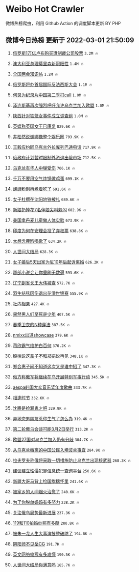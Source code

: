 # Weibo Hot Crawler 



微博热榜爬虫，利用 Github Action 的调度脚本更新 BY PHP 


## 微博今日热榜 更新于 2022-03-01 21:50:09 
1. [俄罗斯1万亿卢布购买遭制裁公司股票](https://s.weibo.com/weibo?q=%23%E4%BF%84%E7%BD%97%E6%96%AF1%E4%B8%87%E4%BA%BF%E5%8D%A2%E5%B8%83%E8%B4%AD%E4%B9%B0%E9%81%AD%E5%88%B6%E8%A3%81%E5%85%AC%E5%8F%B8%E8%82%A1%E7%A5%A8%23&Refer=top) `3.2M 🔥` 

1. [澳大利亚总理莫里森新冠阳性](https://s.weibo.com/weibo?q=%23%E6%BE%B3%E5%A4%A7%E5%88%A9%E4%BA%9A%E6%80%BB%E7%90%86%E8%8E%AB%E9%87%8C%E6%A3%AE%E6%96%B0%E5%86%A0%E9%98%B3%E6%80%A7%23&Refer=top) `1.4M 🔥` 

1. [全国两会知识帖](https://s.weibo.com/weibo?q=%23%E5%85%A8%E5%9B%BD%E4%B8%A4%E4%BC%9A%E7%9F%A5%E8%AF%86%E5%B8%96%23&Refer=top) `1.2M 🔥` 

1. [俄罗斯将办首届国际反法西斯大会](https://s.weibo.com/weibo?q=%23%E4%BF%84%E7%BD%97%E6%96%AF%E5%B0%86%E5%8A%9E%E9%A6%96%E5%B1%8A%E5%9B%BD%E9%99%85%E5%8F%8D%E6%B3%95%E8%A5%BF%E6%96%AF%E5%A4%A7%E4%BC%9A%23&Refer=top) `1.1M 🔥` 

1. [何炅为纪录片中国第二季打call](https://s.weibo.com/weibo?q=%23%E4%BD%95%E7%82%85%E4%B8%BA%E7%BA%AA%E5%BD%95%E7%89%87%E4%B8%AD%E5%9B%BD%E7%AC%AC%E4%BA%8C%E5%AD%A3%E6%89%93call%23&Refer=top) `1.0M 🔥` 

1. [泽连斯基再次强烈呼吁允许乌克兰加入欧盟](https://s.weibo.com/weibo?q=%23%E6%B3%BD%E8%BF%9E%E6%96%AF%E5%9F%BA%E5%86%8D%E6%AC%A1%E5%BC%BA%E7%83%88%E5%91%BC%E5%90%81%E5%85%81%E8%AE%B8%E4%B9%8C%E5%85%8B%E5%85%B0%E5%8A%A0%E5%85%A5%E6%AC%A7%E7%9B%9F%23&Refer=top) `1.0M 🔥` 

1. [陕西针对铁笼女事件成立调查组](https://s.weibo.com/weibo?q=%23%E9%99%95%E8%A5%BF%E9%92%88%E5%AF%B9%E9%93%81%E7%AC%BC%E5%A5%B3%E4%BA%8B%E4%BB%B6%E6%88%90%E7%AB%8B%E8%B0%83%E6%9F%A5%E7%BB%84%23&Refer=top) `1.0M 🔥` 

1. [英媒称英国女王已康复](https://s.weibo.com/weibo?q=%23%E8%8B%B1%E5%AA%92%E7%A7%B0%E8%8B%B1%E5%9B%BD%E5%A5%B3%E7%8E%8B%E5%B7%B2%E5%BA%B7%E5%A4%8D%23&Refer=top) `829.6K 🔥` 

1. [井柏然说谢娜像整个娱乐圈](https://s.weibo.com/weibo?q=%23%E4%BA%95%E6%9F%8F%E7%84%B6%E8%AF%B4%E8%B0%A2%E5%A8%9C%E5%83%8F%E6%95%B4%E4%B8%AA%E5%A8%B1%E4%B9%90%E5%9C%88%23&Refer=top) `793.9K 🔥` 

1. [王毅应约同乌克兰外长库列巴通电话](https://s.weibo.com/weibo?q=%E7%8E%8B%E6%AF%85%E5%BA%94%E7%BA%A6%E5%90%8C%E4%B9%8C%E5%85%8B%E5%85%B0%E5%A4%96%E9%95%BF%E5%BA%93%E5%88%97%E5%B7%B4%E9%80%9A%E7%94%B5%E8%AF%9D&Refer=top) `717.9K 🔥` 

1. [俄政府计划暂时限制外资退出俄市场](https://s.weibo.com/weibo?q=%23%E4%BF%84%E6%94%BF%E5%BA%9C%E8%AE%A1%E5%88%92%E6%9A%82%E6%97%B6%E9%99%90%E5%88%B6%E5%A4%96%E8%B5%84%E9%80%80%E5%87%BA%E4%BF%84%E5%B8%82%E5%9C%BA%23&Refer=top) `712.5K 🔥` 

1. [乌克兰有华人中弹受伤](https://s.weibo.com/weibo?q=%23%E4%B9%8C%E5%85%8B%E5%85%B0%E6%9C%89%E5%8D%8E%E4%BA%BA%E4%B8%AD%E5%BC%B9%E5%8F%97%E4%BC%A4%23&Refer=top) `706.1K 🔥` 

1. [千万不要用空气炸锅做鸡蛋](https://s.weibo.com/weibo?q=%23%E5%8D%83%E4%B8%87%E4%B8%8D%E8%A6%81%E7%94%A8%E7%A9%BA%E6%B0%94%E7%82%B8%E9%94%85%E5%81%9A%E9%B8%A1%E8%9B%8B%23&Refer=top) `699.1K 🔥` 

1. [螺蛳粉别再煮着吃了](https://s.weibo.com/weibo?q=%E8%9E%BA%E8%9B%B3%E7%B2%89%E5%88%AB%E5%86%8D%E7%85%AE%E7%9D%80%E5%90%83%E4%BA%86&Refer=top) `691.6K 🔥` 

1. [女子杜撰在沈阳地铁被扎](https://s.weibo.com/weibo?q=%23%E5%A5%B3%E5%AD%90%E6%9D%9C%E6%92%B0%E5%9C%A8%E6%B2%88%E9%98%B3%E5%9C%B0%E9%93%81%E8%A2%AB%E6%89%8E%23&Refer=top) `689.6K 🔥` 

1. [新娘扔捧花7名伴娘尖叫躲闪](https://s.weibo.com/weibo?q=%23%E6%96%B0%E5%A8%98%E6%89%94%E6%8D%A7%E8%8A%B17%E5%90%8D%E4%BC%B4%E5%A8%98%E5%B0%96%E5%8F%AB%E8%BA%B2%E9%97%AA%23&Refer=top) `682.9K 🔥` 

1. [美国拿丹麦儿童做人体实验](https://s.weibo.com/weibo?q=%23%E7%BE%8E%E5%9B%BD%E6%8B%BF%E4%B8%B9%E9%BA%A6%E5%84%BF%E7%AB%A5%E5%81%9A%E4%BA%BA%E4%BD%93%E5%AE%9E%E9%AA%8C%23&Refer=top) `673.9K 🔥` 

1. [印度为何在安理会投了弃权票](https://s.weibo.com/weibo?q=%23%E5%8D%B0%E5%BA%A6%E4%B8%BA%E4%BD%95%E5%9C%A8%E5%AE%89%E7%90%86%E4%BC%9A%E6%8A%95%E4%BA%86%E5%BC%83%E6%9D%83%E7%A5%A8%23&Refer=top) `638.8K 🔥` 

1. [太想念鹿晗唱歌了](https://s.weibo.com/weibo?q=%23%E5%A4%AA%E6%83%B3%E5%BF%B5%E9%B9%BF%E6%99%97%E5%94%B1%E6%AD%8C%E4%BA%86%23&Refer=top) `634.2K 🔥` 

1. [人世间大结局](https://s.weibo.com/weibo?q=%E4%BA%BA%E4%B8%96%E9%97%B4%E5%A4%A7%E7%BB%93%E5%B1%80&Refer=top) `628.3K 🔥` 

1. [女子婚后5天出家为尼10年后起诉离婚](https://s.weibo.com/weibo?q=%23%E5%A5%B3%E5%AD%90%E5%A9%9A%E5%90%8E5%E5%A4%A9%E5%87%BA%E5%AE%B6%E4%B8%BA%E5%B0%BC10%E5%B9%B4%E5%90%8E%E8%B5%B7%E8%AF%89%E7%A6%BB%E5%A9%9A%23&Refer=top) `626.2K 🔥` 

1. [哪部小说会让你重刷无数遍](https://s.weibo.com/weibo?q=%23%E5%93%AA%E9%83%A8%E5%B0%8F%E8%AF%B4%E4%BC%9A%E8%AE%A9%E4%BD%A0%E9%87%8D%E5%88%B7%E6%97%A0%E6%95%B0%E9%81%8D%23&Refer=top) `593.6K 🔥` 

1. [辽宁副省长王大伟被查](https://s.weibo.com/weibo?q=%23%E8%BE%BD%E5%AE%81%E5%89%AF%E7%9C%81%E9%95%BF%E7%8E%8B%E5%A4%A7%E4%BC%9F%E8%A2%AB%E6%9F%A5%23&Refer=top) `572.7K 🔥` 

1. [羽生结弦因伤退出花滑世锦赛](https://s.weibo.com/weibo?q=%23%E7%BE%BD%E7%94%9F%E7%BB%93%E5%BC%A6%E5%9B%A0%E4%BC%A4%E9%80%80%E5%87%BA%E8%8A%B1%E6%BB%91%E4%B8%96%E9%94%A6%E8%B5%9B%23&Refer=top) `555.9K 🔥` 

1. [社内相亲](https://s.weibo.com/weibo?q=%E7%A4%BE%E5%86%85%E7%9B%B8%E4%BA%B2&Refer=top) `427.4K 🔥` 

1. [果然男人们至死是少年](https://s.weibo.com/weibo?q=%23%E6%9E%9C%E7%84%B6%E7%94%B7%E4%BA%BA%E4%BB%AC%E8%87%B3%E6%AD%BB%E6%98%AF%E5%B0%91%E5%B9%B4%23&Refer=top) `407.5K 🔥` 

1. [春季卫衣的N种穿法](https://s.weibo.com/weibo?q=%23%E6%98%A5%E5%AD%A3%E5%8D%AB%E8%A1%A3%E7%9A%84N%E7%A7%8D%E7%A9%BF%E6%B3%95%23&Refer=top) `387.5K 🔥` 

1. [nmixx出道showcase](https://s.weibo.com/weibo?q=%23nmixx%E5%87%BA%E9%81%93showcase%23&Refer=top) `379.6K 🔥` 

1. [蒋欣霸气维护白百何](https://s.weibo.com/weibo?q=%23%E8%92%8B%E6%AC%A3%E9%9C%B8%E6%B0%94%E7%BB%B4%E6%8A%A4%E7%99%BD%E7%99%BE%E4%BD%95%23&Refer=top) `370.2K 🔥` 

1. [殷桃说这辈子不和郑娟说再见](https://s.weibo.com/weibo?q=%23%E6%AE%B7%E6%A1%83%E8%AF%B4%E8%BF%99%E8%BE%88%E5%AD%90%E4%B8%8D%E5%92%8C%E9%83%91%E5%A8%9F%E8%AF%B4%E5%86%8D%E8%A7%81%23&Refer=top) `348.1K 🔥` 

1. [郑合惠子问不知道这次又是谁中招了](https://s.weibo.com/weibo?q=%23%E9%83%91%E5%90%88%E6%83%A0%E5%AD%90%E9%97%AE%E4%B8%8D%E7%9F%A5%E9%81%93%E8%BF%99%E6%AC%A1%E5%8F%88%E6%98%AF%E8%B0%81%E4%B8%AD%E6%8B%9B%E4%BA%86%23&Refer=top) `347.3K 🔥` 

1. [俄方称俄军将继续在乌开展特别军事行动](https://s.weibo.com/weibo?q=%23%E4%BF%84%E6%96%B9%E7%A7%B0%E4%BF%84%E5%86%9B%E5%B0%86%E7%BB%A7%E7%BB%AD%E5%9C%A8%E4%B9%8C%E5%BC%80%E5%B1%95%E7%89%B9%E5%88%AB%E5%86%9B%E4%BA%8B%E8%A1%8C%E5%8A%A8%23&Refer=top) `345.5K 🔥` 

1. [aespa韩国大众音乐奖年度歌曲](https://s.weibo.com/weibo?q=%23aespa%E9%9F%A9%E5%9B%BD%E5%A4%A7%E4%BC%97%E9%9F%B3%E4%B9%90%E5%A5%96%E5%B9%B4%E5%BA%A6%E6%AD%8C%E6%9B%B2%23&Refer=top) `333.7K 🔥` 

1. [相逢时节](https://s.weibo.com/weibo?q=%E7%9B%B8%E9%80%A2%E6%97%B6%E8%8A%82&Refer=top) `332.6K 🔥` 

1. [沈腾是捡漏鬼才吧](https://s.weibo.com/weibo?q=%23%E6%B2%88%E8%85%BE%E6%98%AF%E6%8D%A1%E6%BC%8F%E9%AC%BC%E6%89%8D%E5%90%A7%23&Refer=top) `329.9K 🔥` 

1. [异地恋男朋友惹你生气了怎么办](https://s.weibo.com/weibo?q=%23%E5%BC%82%E5%9C%B0%E6%81%8B%E7%94%B7%E6%9C%8B%E5%8F%8B%E6%83%B9%E4%BD%A0%E7%94%9F%E6%B0%94%E4%BA%86%E6%80%8E%E4%B9%88%E5%8A%9E%23&Refer=top) `319.4K 🔥` 

1. [第二轮俄乌会谈可能3月2日举行](https://s.weibo.com/weibo?q=%23%E7%AC%AC%E4%BA%8C%E8%BD%AE%E4%BF%84%E4%B9%8C%E4%BC%9A%E8%B0%88%E5%8F%AF%E8%83%BD3%E6%9C%882%E6%97%A5%E4%B8%BE%E8%A1%8C%23&Refer=top) `313.2K 🔥` 

1. [欧盟27国对乌克兰加入仍有分歧](https://s.weibo.com/weibo?q=%23%E6%AC%A7%E7%9B%9F27%E5%9B%BD%E5%AF%B9%E4%B9%8C%E5%85%8B%E5%85%B0%E5%8A%A0%E5%85%A5%E4%BB%8D%E6%9C%89%E5%88%86%E6%AD%A7%23&Refer=top) `304.7K 🔥` 

1. [从乌克兰撤离的中国公民入境波兰事宜](https://s.weibo.com/weibo?q=%23%E4%BB%8E%E4%B9%8C%E5%85%8B%E5%85%B0%E6%92%A4%E7%A6%BB%E7%9A%84%E4%B8%AD%E5%9B%BD%E5%85%AC%E6%B0%91%E5%85%A5%E5%A2%83%E6%B3%A2%E5%85%B0%E4%BA%8B%E5%AE%9C%23&Refer=top) `284.9K 🔥` 

1. [拉夫罗夫称俄将采取一切措施防止乌克兰出现核武器](https://s.weibo.com/weibo?q=%23%E6%8B%89%E5%A4%AB%E7%BD%97%E5%A4%AB%E7%A7%B0%E4%BF%84%E5%B0%86%E9%87%87%E5%8F%96%E4%B8%80%E5%88%87%E6%8E%AA%E6%96%BD%E9%98%B2%E6%AD%A2%E4%B9%8C%E5%85%8B%E5%85%B0%E5%87%BA%E7%8E%B0%E6%A0%B8%E6%AD%A6%E5%99%A8%23&Refer=top) `268.3K 🔥` 

1. [建议建立性侵犯罪信息统一查询平台](https://s.weibo.com/weibo?q=%23%E5%BB%BA%E8%AE%AE%E5%BB%BA%E7%AB%8B%E6%80%A7%E4%BE%B5%E7%8A%AF%E7%BD%AA%E4%BF%A1%E6%81%AF%E7%BB%9F%E4%B8%80%E6%9F%A5%E8%AF%A2%E5%B9%B3%E5%8F%B0%23&Refer=top) `250.6K 🔥` 

1. [新疆大哥马背上捡国旗揣怀里](https://s.weibo.com/weibo?q=%23%E6%96%B0%E7%96%86%E5%A4%A7%E5%93%A5%E9%A9%AC%E8%83%8C%E4%B8%8A%E6%8D%A1%E5%9B%BD%E6%97%97%E6%8F%A3%E6%80%80%E9%87%8C%23&Refer=top) `241.6K 🔥` 

1. [被家乡的人间烟火治愈了](https://s.weibo.com/weibo?q=%23%E8%A2%AB%E5%AE%B6%E4%B9%A1%E7%9A%84%E4%BA%BA%E9%97%B4%E7%83%9F%E7%81%AB%E6%B2%BB%E6%84%88%E4%BA%86%23&Refer=top) `240.6K 🔥` 

1. [为了你脱单妈妈有多努力](https://s.weibo.com/weibo?q=%23%E4%B8%BA%E4%BA%86%E4%BD%A0%E8%84%B1%E5%8D%95%E5%A6%88%E5%A6%88%E6%9C%89%E5%A4%9A%E5%8A%AA%E5%8A%9B%23&Refer=top) `238.2K 🔥` 

1. [关注俄乌局势最新进展](https://s.weibo.com/weibo?q=%23%E5%85%B3%E6%B3%A8%E4%BF%84%E4%B9%8C%E5%B1%80%E5%8A%BF%E6%9C%80%E6%96%B0%E8%BF%9B%E5%B1%95%23&Refer=top) `237.3K 🔥` 

1. [119和110拍婚纱照有多酷](https://s.weibo.com/weibo?q=%23119%E5%92%8C110%E6%8B%8D%E5%A9%9A%E7%BA%B1%E7%85%A7%E6%9C%89%E5%A4%9A%E9%85%B7%23&Refer=top) `200.8K 🔥` 

1. [被朱一龙人生大事演技整破防了](https://s.weibo.com/weibo?q=%23%E8%A2%AB%E6%9C%B1%E4%B8%80%E9%BE%99%E4%BA%BA%E7%94%9F%E5%A4%A7%E4%BA%8B%E6%BC%94%E6%8A%80%E6%95%B4%E7%A0%B4%E9%98%B2%E4%BA%86%23&Refer=top) `194.8K 🔥` 

1. [阴阳师不见岳CG](https://s.weibo.com/weibo?q=%23%E9%98%B4%E9%98%B3%E5%B8%88%E4%B8%8D%E8%A7%81%E5%B2%B3CG%23&Refer=top) `191.7K 🔥` 

1. [英文网络缩写有多难懂](https://s.weibo.com/weibo?q=%23%E8%8B%B1%E6%96%87%E7%BD%91%E7%BB%9C%E7%BC%A9%E5%86%99%E6%9C%89%E5%A4%9A%E9%9A%BE%E6%87%82%23&Refer=top) `190.5K 🔥` 

1. [人世间大结局你满意吗](https://s.weibo.com/weibo?q=%23%E4%BA%BA%E4%B8%96%E9%97%B4%E5%A4%A7%E7%BB%93%E5%B1%80%E4%BD%A0%E6%BB%A1%E6%84%8F%E5%90%97%23&Refer=top) `185.7K 🔥` 

